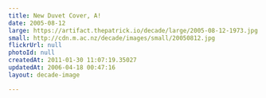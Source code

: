 ```yaml
---
title: New Duvet Cover, A!
date: 2005-08-12
large: https://artifact.thepatrick.io/decade/large/2005-08-12-1973.jpg
small: http://cdn.m.ac.nz/decade/images/small/20050812.jpg
flickrUrl: null
photoId: null
createdAt: 2011-01-30 11:07:19.35027
updatedAt: 2006-04-18 00:47:16
layout: decade-image

---
```


